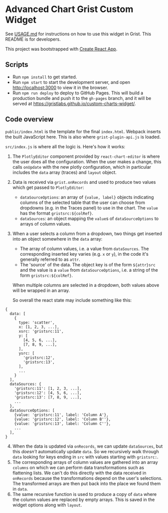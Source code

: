 # Advanced Chart Grist Custom Widget

See [USAGE.md](./USAGE.md) for instructions on how to use this widget in Grist. This README is for developers.

This project was bootstrapped with [Create React App](https://github.com/facebook/create-react-app).

## Scripts

- Run `npm install` to get started.
- Run `npm start` to start the development server, and open [http://localhost:3000](http://localhost:3000) to view it in
  the browser.
- Run `npm run deploy` to deploy to GitHub Pages. This will build a production bundle and push it to the `gh-pages` branch, and it will be served at https://gristlabs.github.io/custom-charts-widget/.

## Code overview

`public/index.html` is the template for the final `index.html`. Webpack inserts the built JavaScript here. This is also
where `grist-plugin-api.js` is loaded.

`src/index.js` is where all the logic is. Here's how it works:

1. The `PlotlyEditor` component provided by `react-chart-editor` is where the user does all the configuration. When the user makes a change, this calls `onUpdate` with the new plotly configuration, which in particular includes the `data` array (traces) and `layout` object.
2. Data is received via `grist.onRecords` and used to produce two values which get passed to `PlotlyEditor`:
    - `dataSourceOptions`: an array of `{value, label}` objects indicating columns of the selected table that the user can choose from dropdowns (e.g. in the Traces panel) to use in the chart. The `value` has the format `gristsrc:${colRef}`.
    - `dataSources`: an object mapping the `value`s of `dataSourceOptions` to arrays of column values.
3. When a user selects a column from a dropdown, two things get inserted into an object somewhere in the `data` array:
    - The array of column values, i.e. a value from `dataSources`. The corresponding inserted key varies (e.g. `x` or `y`), in the code it's generally referred to as `attr`.
    - The 'source' of the data. The object key is of the form `${attr}src` and the value is a `value` from `dataSourceOptions`, i.e. a string of the form `gristsrc:${colRef}`.
  
    When multiple columns are selected in a dropdown, both values above will be wrapped in an array.

    So overall the react state may include something like this:
```
{
  data: [
    {
      type: 'scatter',
      x: [1, 2, 3, ...],
      xsrc: 'gristsrc:11',
      y: [
        [4, 5, 6, ...],
        [7, 8, 9, ...],
      ],
      ysrc: [
        'gristsrc:12',
        'gristsrc:13',
      ],
      ...
    }
  ],
  dataSources: {
    'gristsrc:11': [1, 2, 3, ...],
    'gristsrc:12': [4, 5, 6, ...],
    'gristsrc:13': [7, 8, 9, ...],
    ...
  },
  dataSourceOptions: [
    {value: 'gristsrc:11', label: 'Column A'},
    {value: 'gristsrc:12', label: 'Column B''},
    {value: 'gristsrc:13', label: 'Column C''},
    ...
  ],
}
```

4. When the data is updated via `onRecords`, we can update `dataSources`, but this *doesn't* automatically update `data`. So we recursively walk through `data` looking for keys ending in `src` with values starting with `gristsrc:`.
5. The corresponding arrays of column values are gathered into an array `columns` on which we can perform data transformations such as flattening lists. We can't do this directly with the data received in `onRecords` because the transformations depend on the user's selections. The transformed arrays are then put back into the place we found them in `data`.
6. The same recursive function is used to produce a copy of `data` where the column values are replaced by empty arrays. This is saved in the widget options along with `layout`.
